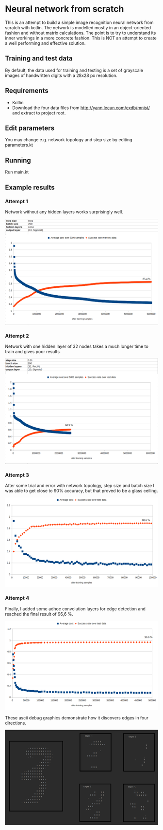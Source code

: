# Neural network from scratch

This is an attempt to build a simple image recognition neural network from scratch with kotlin.
The network is modelled mostly in an object-oriented fashion and without matrix calculations.
The point is to try to understand its inner workings in a more concrete fashion.
This is NOT an attempt to create a well performing and effective solution.

## Training and test data

By default, the data used for training and testing is a set of grayscale images of handwritten digits 
with a 28x28 px resolution. 

## Requirements
- Kotlin
- Download the four data files from http://yann.lecun.com/exdb/mnist/ and extract to project root.

## Edit parameters
You may change e.g. network topology and step size by editing parameters.kt

## Running
Run main.kt

## Example results

### Attempt 1
Network without any hidden layers works surprisingly well.

![Result 1](results/example-result-1.PNG)

### Attempt 2
Network with one hidden layer of 32 nodes takes a much longer time to train and gives poor results

![Result 2](./results/example-result-2.PNG)

### Attempt 3
After some trial and error with network topology, step size and batch size I was able to get close to 90% accuracy, but
that proved to be a glass ceiling.

![Result 2](./results/example-result-3.PNG)

### Attempt 4
Finally, I added some adhoc convolution layers for edge detection and reached the final result of 96,6 %.

![Result 2](./results/example-result-4.PNG)

These ascii debug graphics demonstrate how it discovers edges in four directions.

![Result 2](./results/convolution.PNG)
